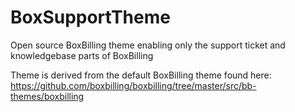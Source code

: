 # BoxSupportTheme

Open source BoxBilling theme enabling only the support ticket and knowledgebase parts of BoxBilling

Theme is derived from the default BoxBilling theme found here: https://github.com/boxbilling/boxbilling/tree/master/src/bb-themes/boxbilling
